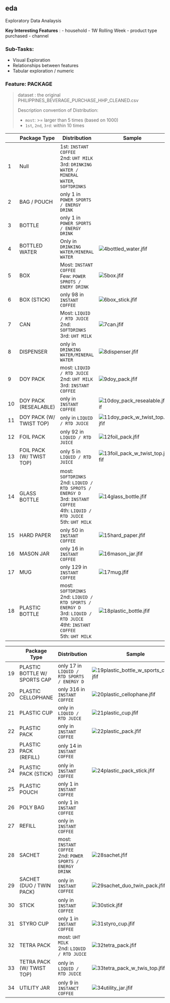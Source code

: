 
## eda
Exploratory Data Analaysis

**Key Interesting Features** :
    - household
    - 1W Rolling Week
    - product type purchased
    - channel

### Sub-Tasks:
- Visual Exploration
- Relationships between features
- Tabular exploration / numeric



### Feature: PACKAGE 

> dataset : the original PHILIPPINES_BEVERAGE_PURCHASE_HHP_CLEANED.csv
>
> Description convention of Distribution:
>
> - `most`: >= larger than 5 times (based on 1000)
> - `1st`, `2nd`, `3rd`: within 10 times 

|      | Package Type             | Distribution                                                 | Sample                                                       |
| ---- | ------------------------ | ------------------------------------------------------------ | ------------------------------------------------------------ |
| 1    | Null                     | 1st: `INSTANT COFFEE` <br>2nd: `UHT MILK` <br>3rd: `DRINKING WATER / MINERAL WATER`, `SOFTDRINKS` |                                                              |
| 2    | BAG / POUCH              | only 1 in `POWER SPORTS / ENERGY DRINK`                      |                                                              |
| 3    | BOTTLE                   | only 1 in `POWER SPORTS / ENERGY DRINK`                      |                                                              |
| 4    | BOTTLED WATER            | Only in `DRINKING WATER/MINERAL WATER`                       | ![4bottled_water.jfif](img_package_type/4bottled_water.jfif) |
| 5    | BOX                      | Most: `INSTANT COFFEE` <br> Few: `POWER SPROTS / ENERY DRINK` | ![5box.jfif](img_package_type/5box.jfif)                     |
| 6    | BOX (STICK)              | only 98 in `INSTANT COFFEE`                                  | ![6box_stick.jfif](img_package_type/6box_stick.jfif)         |
| 7    | CAN                      | Most: `LIQUID / RTD JUICE` <br>2nd: `SOFTDRINKS` <br>3rd: `UHT MILK` | ![7can.jfif](img_package_type/7can.jfif)                     |
| 8    | DISPENSER                | only in `DRINKING WATER/MINERAL WATER`                       | ![8dispenser.jfif](img_package_type/8dispenser.jfif)         |
| 9    | DOY PACK                 | most: `LIQUID / RTD JUICE` <br>2nd: `UHT MILK` <br>3rd: `INSTANT COFFEE` | ![9doy_pack.jfif](img_package_type/9doy_pack.jfif)           |
| 10   | DOY PACK (RESEALABLE)    | only in `INSTANT COFFEE`                                     | ![10doy_pack_resealable.jfif](img_package_type/10doy_pack_resealable.jfif) |
| 11   | DOY PACK (W/ TWIST TOP)  | only in `LIQUID / RTD JUICE`                                 | ![11doy_pack_w_twist_top.jfif](img_package_type/11doy_pack_w_twist_top.jfif) |
| 12   | FOIL PACK                | only 92 in `LIQUID / RTD JUICE`                              | ![12foil_pack.jfif](img_package_type/12foil_pack.jfif)       |
| 13   | FOIL PACK (W/ TWIST TOP) | only 5 in `LIQUID / RTD JUICE`                               | ![13foil_pack_w_twist_top.jfif](img_package_type/13foil_pack_w_twist_top.jfif) |
| 14   | GLASS BOTTLE             | most: `SOFTDRINKS` <br>2nd: `LIQUID / RTD SPROTS / ENERGY D`<br>3rd: `INSTANT COFFEE`<br>4th: `LIQUID / RTD JUICE`<br>5th: `UHT MILK` | ![14glass_bottle.jfif](img_package_type/14glass_bottle.jfif) |
| 15   | HARD PAPER               | only 50 in `INSTANT COFFEE`                                  | ![15hard_paper.jfif](img_package_type/15hard_paper.jfif)     |
| 16   | MASON JAR                | only 16 in `INSTANT COFFEE`                                  | ![16mason_jar.jfif](img_package_type/16mason_jar.jfif)       |
| 17   | MUG                      | only 129 in `INSTANT COFFEE`                                 | ![17mug.jfif](img_package_type/17mug.jfif)                   |
| 18   | PLASTIC BOTTLE           | most: `SOFTDRINKS`<br>2nd: `LIQUID / RTD SPORTS / ENERGY D`<br>3rd: `LIQUID / RTD JUICE`<br>4tht: `INSTANT COFFEE`<br>5th: `UHT MILK` | ![18plastic_bottle.jfif](img_package_type/18plastic_bottle.jfif) |



|      | Package Type                 | Distribution                                                 | Sample                                                       |
| ---- | ---------------------------- | ------------------------------------------------------------ | ------------------------------------------------------------ |
| 19   | PLASTIC BOTTLE W/ SPORTS CAP | only 17 in `LIQUID / RTD SPORTS / ENERGY D`                  | ![19plastic_bottle_w_sports_capjfif.jfif](img_package_type/19plastic_bottle_w_sports_capjfif.jfif) |
| 20   | PLASTIC CELLOPHANE           | only 316 in `INSTANT COFFEE`                                 | ![20plastic_cellophane.jfif](img_package_type/20plastic_cellophane.jfif) |
| 21   | PLASTIC CUP                  | only in `LIQUID / RTD JUICE`                                 | ![21plastic_cup.jfif](img_package_type/21plastic_cup.jfif)   |
| 22   | PLASTIC PACK                 | only in `INSTANT COFFEE`                                     | ![22plastic_pack.jfif](img_package_type/22plastic_pack.jfif) |
| 23   | PLASTIC PACK (REFILL)        | only 14 in `INSTANT COFFEE`                                  |                                                              |
| 24   | PLASTIC PACK (STICK)         | only in `INSTANT COFFEE`                                     | ![24plastic_pack_stick.jfif](img_package_type/24plastic_pack_stick.jfif) |
| 25   | PLASTIC POUCH                | only 1 in `INSTANT COFFEE`                                   |                                                              |
| 26   | POLY BAG                     | only 1 in `INSTANT COFFEE`                                   |                                                              |
| 27   | REFILL                       | only in `INSTANT COFFEE`                                     |                                                              |
| 28   | SACHET                       | most: `INSTANT COFFEE`<br>2nd: `POWER SPORTS / ENERGY DRINK` | ![28sachet.jfif](img_package_type/28sachet.jfif)             |
| 29   | SACHET (DUO / TWIN PACK)     | only in `INSTANT COFFEE`                                     | ![29sachet_duo_twin_pack.jfif](img_package_type/29sachet_duo_twin_pack.jfif) |
| 30   | STICK                        | only in `INSTANT COFFEE`                                     | ![30stick.jfif](img_package_type/30stick.jfif)               |
| 31   | STYRO CUP                    | only 1 in `INSTANT COFFEE`                                   | ![31styro_cup.jfif](img_package_type/31styro_cup.jfif)       |
| 32   | TETRA PACK                   | most: `UHT MILK`<br>2nd: `LIQUID / RTD JUICE`                | ![32tetra_pack.jfif](img_package_type/32tetra_pack.jfif)     |
| 33   | TETRA PACK (W/ TWIST TOP)    | only in `LIQUID / RTD JUICE`                                 | ![33tetra_pack_w_twis_top.jfif](img_package_type/33tetra_pack_w_twis_top.jfif) |
| 34   | UTILITY JAR                  | only 9 in `INSTANCT COFFEE`                                  | ![34utility_jar.jfif](img_package_type/34utility_jar.jfif)   |

 
